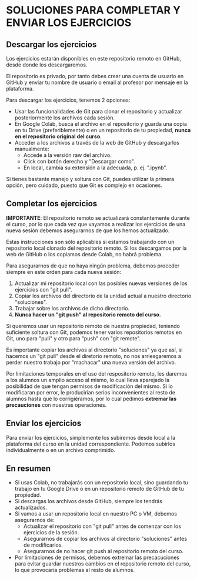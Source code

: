 # SOLUCIONES PARA COMPLETAR Y ENVIAR LOS EJERCICIOS

## Descargar los ejercicios
Los ejercicios estarán disponibles en este repositorio remoto en GitHub, desde donde los descargaremos.

El repositorio es privado, por tanto debes crear una cuenta de usuario en GitHub y enviar tu nombre de usuario o email al profesor por mensaje en la plataforma.

Para descargar los ejercicios, tenemos 2 opciones:
- Usar las funcionalidades de Git para clonar el repositorio y actualizar posteriormente los archivos cada sesión.
- En Google Colab, busca el archivo en el repositorio y guarda una copia en tu Drive (preferiblemente) o en un repositorio de tu propiedad, **nunca en el repositorio original del curso**.
- Acceder a los archivos a través de la web de GitHub y descargarlos manualmente:
  - Accede a la versión raw del archivo.
  - Click con botón derecho y "Descargar como".
  - En local, cambia su extensión a la adecuada, p. ej. ".ipynb".
  
Si tienes bastante manejo y soltura con Git, puedes utilizar la primera opción, pero cuidado, puesto que Git es complejo en ocasiones.

## Completar los ejercicios
**IMPORTANTE**: El repositorio remoto se actualizará constantemente durante el curso, por lo que cada vez que vayamos a realizar los ejercicios de una nueva sesión debemos asegurarnos de que los hemos actualizado.

Estas instrucciones son sólo aplicables si estamos trabajando con un repositorio local clonado del repositorio remoto. Si los descargamos por la web de GitHub o los copiamos desde Colab, no habrá problema.

Para asegurarnos de que no haya ningún problema, debemos proceder siempre en este orden para cada nueva sesión:
1. Actualizar mi repositorio local con las posibles nuevas versiones de los ejercicios con "git pull".
1. Copiar los archivos del directorio de la unidad actual a nuestro directorio "soluciones".
1. Trabajar sobre los archivos de dicho directorio.
1. **Nunca hacer un "git push" al repositorio remoto del curso.**

Si queremos usar un repositorio remoto de nuestra propiedad, teniendo suficiente soltura con Git, podemos tener varios repositorios remotos en Git, uno para "pull" y otro para "push" con "git remote".

Es importante copiar los archivos al directorio "soluciones" ya que así, si hacemos un "git pull" desde el diretorio remoto, no nos arriesgaremos a perder nuestro trabajo por "machacar" una nueva versión del archivo.

Por limitaciones temporales en el uso del respositorio remoto, les daremos a los alumnos un amplio acceso al mismo, lo cual lleva aparejado la posibilidad de que tengan permisos de modificación del mismo. Si lo modificaran por error, le producirían serios inconvenientes al resto de alumnos hasta que lo corrigiéramos, por lo cual pedimos **extremar las precauciones** con nuestras operaciones.

## Enviar los ejercicios
Para enviar los ejercicios, simplemente los subiremos desde local a la plataforma del curso en la unidad correspondiente. Podemos subirlos individualmente o en un archivo comprimido.

## En resumen
- Si usas Colab, no trabajarás con un repositorio local, sino guardando tu trabajo en tu Google Drive o en un repositorio remoto de GitHub de tu propiedad.
- Si descargas los archivos desde GitHub, siempre los tendrás actualizados.
- Si vamos a usar un repositorio local en nuestro PC o VM, debemos asegurarnos de:
  - Actualizar el repositorio con "git pull" antes de comenzar con los ejercicios de la sesión.
  - Asegurarnos de copiar los archivos al directorio "soluciones" antes de modificarlos.
  - Asegurarnos de no hacer git push al repositorio remoto del curso.
- Por limitaciones de permisos, debemos extremar las precacuciones para evitar guardar nuestros cambios en el repositorio remoto del curso, lo que provocaría problemas al resto de alumnos.

